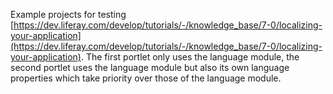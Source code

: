 Example projects for testing [https://dev.liferay.com/develop/tutorials/-/knowledge_base/7-0/localizing-your-application](https://dev.liferay.com/develop/tutorials/-/knowledge_base/7-0/localizing-your-application). The first portlet only uses the language module, the second portlet uses the language module but also its own language properties which take priority over those of the language module.
